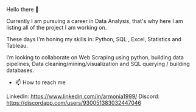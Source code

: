 Hello there 👋

Currently I am pursuing a career in Data Analysis, that's why here I am listing all of the project I am working on.

These days I'm honing my skills in: Python, SQL , Excel, Statistics and Tableau. 

I’m looking to collaborate on Web Scraping using python, building data pipelines, Data cleaning/mining/visualization and SQL querying / building databases. 

- 📫 How to reach me 

LinkedIn: https://www.linkedin.com/in/armonia1999/ 
Discord: https://discordapp.com/users/930051383032447046
